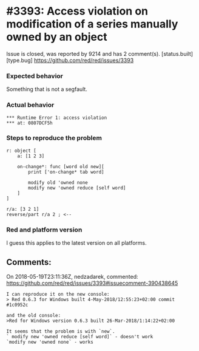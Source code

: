 
#3393: Access violation on modification of a series manually owned by an object
================================================================================
Issue is closed, was reported by 9214 and has 2 comment(s).
[status.built] [type.bug]
<https://github.com/red/red/issues/3393>

### Expected behavior
Something that is not a segfault.

### Actual behavior
```
*** Runtime Error 1: access violation
*** at: 0807DCF5h
```

### Steps to reproduce the problem
```red
r: object [
    a: [1 2 3]

    on-change*: func [word old new][
        print ['on-change* tab word]

        modify old 'owned none
        modify new 'owned reduce [self word]
    ]
]

r/a: [3 2 1]
reverse/part r/a 2 ; <--
```

### Red and platform version
I guess this applies to the latest version on all platforms.


Comments:
--------------------------------------------------------------------------------

On 2018-05-19T23:11:36Z, nedzadarek, commented:
<https://github.com/red/red/issues/3393#issuecomment-390438645>

    I can reproduce it on the new console:
    > Red 0.6.3 for Windows built 4-May-2018/12:55:23+02:00 commit #1c0952c
    
    and the old console: 
    >Red for Windows version 0.6.3 built 26-Mar-2018/1:14:22+02:00
    
    It seems that the problem is with `new`.
    ` modify new 'owned reduce [self word]` - doesn't work
    `modify new 'owned none` - works

